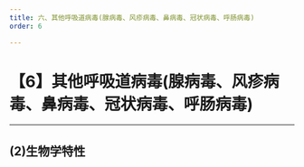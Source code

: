 ```yaml
---
title: 六、其他呼吸道病毒(腺病毒、风疹病毒、鼻病毒、冠状病毒、呼肠病毒)
order: 6

---
```


# 【6】其他呼吸道病毒(腺病毒、风疹病毒、鼻病毒、冠状病毒、呼肠病毒)

<kaodian :text="'微生物学检验记忆卡'" />

<!-- ###### 第二十七章 呼吸道病毒

> 微生物学检验 -->

<beitiW/>

---

## (2)生物学特性

<son :text="'微生物学检验记忆卡'" text1="(2)生物学特性" :textOption="[['了解',' 基本知识','专业知识'],['了解',' 基本知识','专业知识'],['熟悉',' 基本知识','专业知识']]" />
